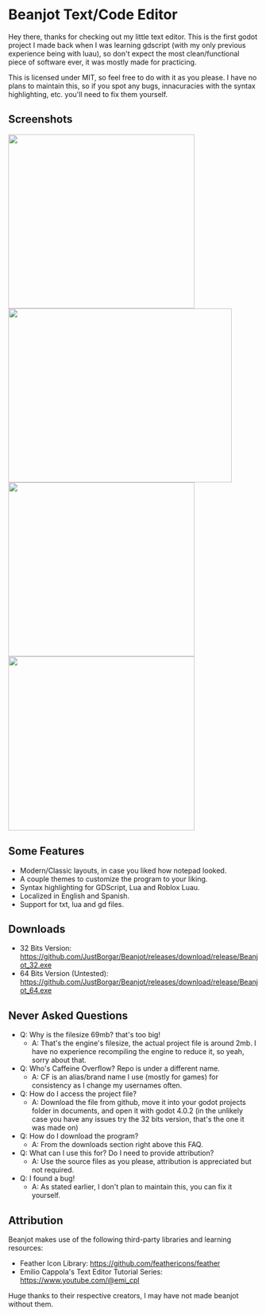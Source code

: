 # Beanjot Text/Code Editor

Hey there, thanks for checking out my little text editor. This is the first godot project I made back when
I was learning gdscript (with my only previous experience being with luau), so don't expect the most
clean/functional piece of software ever, it was mostly made for practicing.

This is licensed under MIT, so feel free to do with it as you please. I have no plans to maintain this, so
if you spot any bugs, innacuracies with the syntax highlighting, etc. you'll need to fix them yourself.

## Screenshots
<img src="https://github.com/JustBorgar/Beanjot/assets/134341430/20c7f61a-c6a0-4ffa-80b3-e63528514660" width="375" height="350">
<img src="https://github.com/JustBorgar/Beanjot/assets/134341430/e9e1b013-d637-4829-a066-f476526300bd" width="450" height="350">
<img src="https://github.com/JustBorgar/Beanjot/assets/134341430/7c2ac868-2fc8-4d32-b311-00e1ae7fe96d" width="375" height="350">
<img src="https://github.com/JustBorgar/Beanjot/assets/134341430/fb7715fa-9a93-4058-ac49-1296b45bd71b" width="375" height="350">


## Some Features
* Modern/Classic layouts, in case you liked how notepad looked.
* A couple themes to customize the program to your liking.
* Syntax highlighting for GDScript, Lua and Roblox Luau.
* Localized in English and Spanish.
* Support for txt, lua and gd files.

## Downloads
* 32 Bits Version: https://github.com/JustBorgar/Beanjot/releases/download/release/Beanjot_32.exe
* 64 Bits Version (Untested): https://github.com/JustBorgar/Beanjot/releases/download/release/Beanjot_64.exe

## Never Asked Questions
* Q: Why is the filesize 69mb? that's too big!
  * A: That's the engine's filesize, the actual project file is around 2mb. I have no experience recompiling the engine to reduce it, so yeah, sorry about that.
* Q: Who's Caffeine Overflow? Repo is under a different name.
  * A: CF is an alias/brand name I use (mostly for games) for consistency as I change my usernames often.
* Q: How do I access the project file?
  * A: Download the file from github, move it into your godot projects folder in documents, and open it with godot 4.0.2 (in the unlikely case you have any issues try the 32 bits version, that's the one it was made on)
* Q: How do I download the program?
  * A: From the downloads section right above this FAQ.
* Q: What can I use this for? Do I need to provide attribution?
  * A: Use the source files as you please, attribution is appreciated but not required.
* Q: I found a bug!
  * A: As stated earlier, I don't plan to maintain this, you can fix it yourself.

## Attribution
Beanjot makes use of the following third-party libraries and learning resources:

* Feather Icon Library: https://github.com/feathericons/feather
* Emilio Cappola's Text Editor Tutorial Series: https://www.youtube.com/@emi_cpl

Huge thanks to their respective creators, I may have not made beanjot without them.
